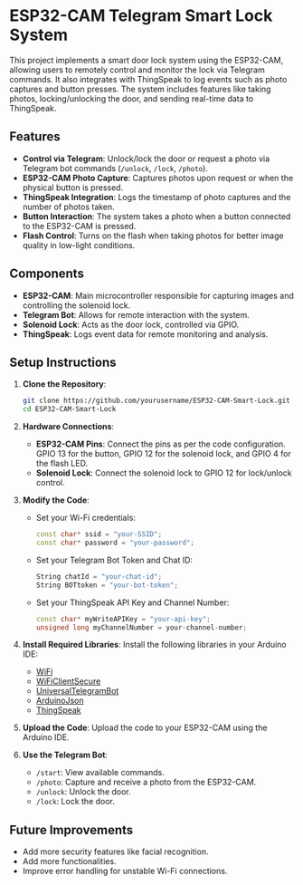 # ESP32-CAM Telegram Smart Lock System

This project implements a smart door lock system using the ESP32-CAM, allowing users to remotely control and monitor the lock via Telegram commands. It also integrates with ThingSpeak to log events such as photo captures and button presses. The system includes features like taking photos, locking/unlocking the door, and sending real-time data to ThingSpeak.

## Features
- **Control via Telegram**: Unlock/lock the door or request a photo via Telegram bot commands (`/unlock`, `/lock`, `/photo`).
- **ESP32-CAM Photo Capture**: Captures photos upon request or when the physical button is pressed.
- **ThingSpeak Integration**: Logs the timestamp of photo captures and the number of photos taken.
- **Button Interaction**: The system takes a photo when a button connected to the ESP32-CAM is pressed.
- **Flash Control**: Turns on the flash when taking photos for better image quality in low-light conditions.

## Components
- **ESP32-CAM**: Main microcontroller responsible for capturing images and controlling the solenoid lock.
- **Telegram Bot**: Allows for remote interaction with the system.
- **Solenoid Lock**: Acts as the door lock, controlled via GPIO.
- **ThingSpeak**: Logs event data for remote monitoring and analysis.

## Setup Instructions

1. **Clone the Repository**:
   ```bash
   git clone https://github.com/yourusername/ESP32-CAM-Smart-Lock.git
   cd ESP32-CAM-Smart-Lock
   ```

2. **Hardware Connections**:
   - **ESP32-CAM Pins**: Connect the pins as per the code configuration. GPIO 13 for the button, GPIO 12 for the solenoid lock, and GPIO 4 for the flash LED.
   - **Solenoid Lock**: Connect the solenoid lock to GPIO 12 for lock/unlock control.

3. **Modify the Code**:
   - Set your Wi-Fi credentials:
     ```cpp
     const char* ssid = "your-SSID";
     const char* password = "your-password";
     ```
   - Set your Telegram Bot Token and Chat ID:
     ```cpp
     String chatId = "your-chat-id"; 
     String BOTtoken = "your-bot-token";
     ```
   - Set your ThingSpeak API Key and Channel Number:
     ```cpp
     const char* myWriteAPIKey = "your-api-key"; 
     unsigned long myChannelNumber = your-channel-number;
     ```

4. **Install Required Libraries**:
   Install the following libraries in your Arduino IDE:
   - [WiFi](https://www.arduino.cc/reference/en/libraries/wifi/)
   - [WiFiClientSecure](https://www.arduino.cc/reference/en/libraries/wificlientsecure/)
   - [UniversalTelegramBot](https://github.com/witnessmenow/Universal-Arduino-Telegram-Bot)
   - [ArduinoJson](https://github.com/bblanchon/ArduinoJson)
   - [ThingSpeak](https://github.com/mathworks/thingspeak-arduino)

5. **Upload the Code**:
   Upload the code to your ESP32-CAM using the Arduino IDE.

6. **Use the Telegram Bot**:
   - `/start`: View available commands.
   - `/photo`: Capture and receive a photo from the ESP32-CAM.
   - `/unlock`: Unlock the door.
   - `/lock`: Lock the door.

## Future Improvements
- Add more security features like facial recognition.
- Add more functionalities.
- Improve error handling for unstable Wi-Fi connections.
